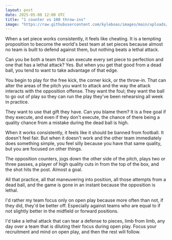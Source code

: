 ```yaml
---
layout: post
date: 2025-05-08 12:00 UTC
title: "1 counter vs 100 throw-ins"
image: "https://raw.githubusercontent.com/kyleboas/images/main/uploads/2025/05/07/Image-07May2025_20:46:38.png"
---
```


When a set piece works consistently, it feels like cheating. It is a tempting proposition to become the world's best team at set pieces because almost no team is built to defend against them, but nothing beats a lethal attack.

<!---more--->

Can you be both a team that can execute every set piece to perfection and one that has a lethal attack? Yes. But when you get that good from a dead ball, you tend to want to take advantage of that edge.

You begin to play for the free kick, the corner kick, or the throw-in. That can alter the areas of the pitch you want to attack and the way the attack interacts with the opposition offense. They want the foul; they want the ball to go out of play so they can run the play they've been rehearsing all week in practice.

They want to use that gift they have. Can you blame them? It is a free goal if they execute, and even if they don't execute, the chance of there being a quality chance from a mistake during the dead ball is high. 

When it works consistently, it feels like it should be banned from football. It doesn't feel fair. But when it doesn't work and the other team immediately does something simple, you feel silly because you have that same quality, but you are focused on other things.

The opposition counters, jogs down the other side of the pitch, plays two or three passes, a player of high quality cuts in from the top of the box, and the shot hits the post. Almost a goal. 

All that practice, all that maneuvering into position, all those attempts from a dead ball, and the game is gone in an instant because the opposition is lethal.

I'd rather my team focus only on open play because more often than not, if they did, they'd be better off. Especially against teams who are equal to if not slightly better in the midfield or forward positions.

I'd take a lethal attack that can tear a defense to pieces, limb from limb, any day over a team that is diluting their focus during open play. Focus your recruitment and mind on open play, and then the rest will follow.
